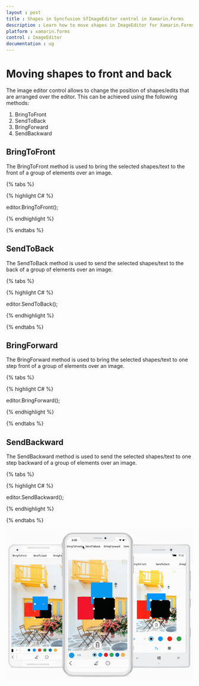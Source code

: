 ```yaml
---
layout : post
title : Shapes in Syncfusion SfImageEditor control in Xamarin.Forms
description : Learn how to move shapes in ImageEditor for Xamarin.Forms
platform : xamarin.forms
control : ImageEditor
documentation : ug
---
```


# Moving shapes to front and back

The image editor control allows to change the position of shapes/edits that are arranged over the editor. This can be achieved using the following methods:

1. BringToFront
2. SendToBack
3. BringForward
4. SendBackward

## BringToFront

The BringToFront method is used to bring the selected shapes/text to the front of a group of elements over an image.

{% tabs %}

{% highlight C# %}

   editor.BringToFront();

{% endhighlight %}

{% endtabs %}

## SendToBack

The SendToBack method is used to send the selected shapes/text to the back of a group of elements over an image.

{% tabs %}

{% highlight C# %}

   editor.SendToBack();

{% endhighlight %}

{% endtabs %}

## BringForward

The BringForward method is used to bring the selected shapes/text to one step front of a group of elements over an image.

{% tabs %}

{% highlight C# %}

   editor.BringForward();

{% endhighlight %}

{% endtabs %}

## SendBackward

The SendBackward method is used to send the selected shapes/text to one step backward of a group of elements over an image.

{% tabs %}

{% highlight C# %}

   editor.SendBackward();

{% endhighlight %}

{% endtabs %}

![SfImageEditor](ImageEditor_images/BringToFront.gif)
